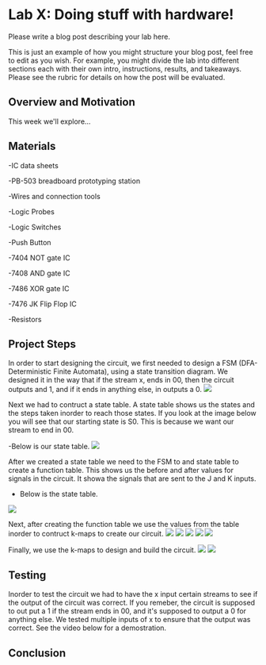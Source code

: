 # Lab X: Doing stuff with hardware!

Please write a blog post describing your lab here.

This is just an example of how you might structure your blog post, feel free to edit as you wish. For example, you might divide the lab into different sections each with their own intro, instructions, results, and takeaways. Please see the rubric for details on how the post will be evaluated.

## Overview and Motivation
This week we'll explore...

## Materials
-IC data sheets

-PB-503 breadboard prototyping station

-Wires and connection tools

-Logic Probes

-Logic Switches

-Push Button

-7404 NOT gate IC

-7408 AND gate IC

-7486 XOR gate IC

-7476 JK Flip Flop IC

-Resistors

## Project Steps
In order to start designing the circuit, we first needed to design a FSM (DFA-Deterministic Finite Automata), using a state transition diagram. We designed it in the way that if the stream x, ends in 00, then the circuit outputs and 1, and if it ends in anything else, in outputs a 0.
<img src="./assets/dfa.png" />

Next we had to contruct a state table. A state table shows us the states and the steps taken inorder to reach those states. If you look at the image below you will see that our starting state is S0. This is because we want our stream to end in 00.

-Below is our state table.
<img src="./assets/statetable.png" />

After we created a state table we need to the FSM to and state table to create a function table. This shows us the before and after values for signals in the circuit. It showa the signals that are sent to the J and K inputs. 

- Below is the state table.
<img src="./assets/fun.png" />

Next, after creating the function table we use the values from the table inorder to contruct k-maps to create our circuit.
<img src="./assets/J1.png" />
<img src="./assets/K1.png" />
<img src="./assets/J0.png" />
<img src="./assets/K0.png" />
<img src="./assets/F.png" />

Finally, we use the k-maps to design and build the circuit.
<img src="./assets/photo.png" />
<img src="./assets/circuit.png" />

## Testing
Inorder to test the circuit we had to have the x input certain streams to see if the output of the circuit was correct. If you remeber, the circuit is supposed to out put a 1 if the stream ends in 00, and it's supposed to output a 0 for anything else. We tested multiple inputs of x to ensure that the output was correct. See the video below for a demostration.



## Conclusion




